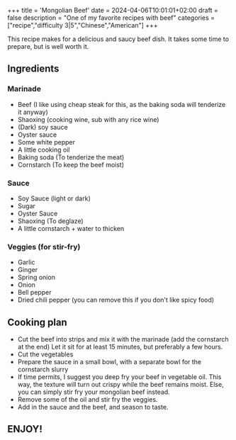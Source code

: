 +++
title = 'Mongolian Beef'
date = 2024-04-06T10:01:01+02:00
draft = false
description = "One of my favorite recipes with beef"
categories = ["recipe","difficulty 3|5","Chinese","American"]
+++

This recipe makes for a delicious and saucy beef dish. It takes some time to prepare, but is well worth it. 

## Ingredients

### Marinade
* Beef (I like using cheap steak for this, as the baking soda will tenderize it anyway)
* Shaoxing (cooking wine, sub with any rice wine)
* (Dark) soy sauce
* Oyster sauce
* Some white pepper
* A little cooking oil
* Baking soda (To tenderize the meat)
* Cornstarch (To keep the beef moist)

### Sauce
* Soy Sauce (light or dark)
* Sugar 
* Oyster Sauce
* Shaoxing (To deglaze)
* A little cornstarch + water to thicken

### Veggies (for stir-fry)
* Garlic
* Ginger
* Spring onion
* Onion
* Bell pepper
* Dried chili pepper (you can remove this if you don't like spicy food)

## Cooking plan
* Cut the beef into strips and mix it with the marinade (add the cornstarch at the end) Let it sit for at least 15 minutes, but preferably a few hours. 
* Cut the vegetables
* Prepare the sauce in a small bowl, with a separate bowl for the cornstarch slurry
* If time permits, I suggest you deep fry your beef in vegetable oil. This way, the texture will turn out crispy while the beef remains moist. Else, you can simply stir fry your mongolian beef instead. 
* Remove some of the oil and stir fry the veggies. 
* Add in the sauce and the beef, and season to taste. 

## ENJOY!
